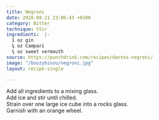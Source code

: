 ```yaml
---
title: Negroni
date: 2018-08-21 23:06:43 +0100
category: Bitter
technique: Stir
ingredients:  |-
  1 oz gin
  ¾ oz Campari
  ¾ oz sweet vermouth
source: https://punchdrink.com/recipes/dantes-negroni/
image: "/boozybisou/negroni.jpg"
layout: recipe-single

---
```

Add all ingredients to a mixing glass.  
Add ice and stir until chilled.  
Strain over one large ice cube into a rocks glass.  
Garnish with an orange wheel.
